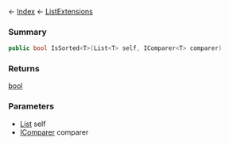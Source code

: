 ← [Index](Api-Index) ← [ListExtensions](System.Collections.Generic.ListExtensions)

### Summary

```csharp
public bool IsSorted<T>(List<T> self, IComparer<T> comparer)
```

### Returns

[bool](System.Boolean)

### Parameters

* [List<T>](System.Collections.Generic.List`1) self
* [IComparer<T>](System.Collections.Generic.IComparer`1) comparer
